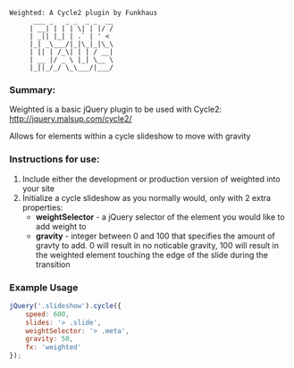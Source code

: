 ```
Weighted: A Cycle2 plugin by Funkhaus
      ___ _   _ _  _ _  __
     | __| | | | \| | |/ /
     | _|| |_| | .` | ' <
     |_| _\___/|_|\_|_|\_\
     | || | /_\| | | / __|
     | __ |/ _ \ |_| \__ \
     |_||_/_/ \_\___/|___/

```

### Summary:

Weighted is a basic jQuery plugin to be used with Cycle2:
http://jquery.malsup.com/cycle2/

Allows for elements within a cycle slideshow to move with gravity

### Instructions for use:

1. Include either the development or production version of weighted into your site
2. Initialize a cycle slideshow as you normally would, only with 2 extra properties:
   * **weightSelector** - a jQuery selector of the element you would like to add weight to
   * **gravity** - integer between 0 and 100 that specifies the amount of gravty to add. 0 will result in no noticable gravity, 100 will result in the weighted element touching the edge of the slide during the transition

### Example Usage

```js
jQuery('.slideshow').cycle({
    speed: 600,
    slides: '> .slide',
    weightSelector: '> .meta',
    gravity: 50,
    fx: 'weighted'
});
```

